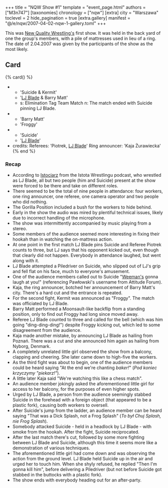 +++
title = "NQW Show #1"
template = "event_page.html"
authors = ["M3n747"]
[taxonomies]
chronology = ["nqw"]
[extra]
city = "Warszawa"
toclevel = 2
hide_pagination = true
[extra.gallery]
manifest = "@/e/nqw/2007-04-02-nqw-1-gallery.toml"
+++

This was [New Quality Wrestling's](@/o/nqw.md) first show. It was held in the back yard of one the group's members, with a pile of mattresses used in lieu of a ring. The date of 2.04.2007 was given by the participants of the show as the most likely.

## Card

{% card() %}
- - 'Suicide & Kermit'
  - '[LJ Blade](@/w/istociarz.md) & Barry Matt'
  - s: Elimination Tag Team Match
    n: The match ended with Suicide pinning LJ Blade.
- - 'Barry Matt'
  - 'Froggy'
- - 'Suicide'
  - '[LJ Blade](@/w/istociarz.md)'
- credits:
    Referees: 'Piotrek, [LJ Blade](@/w/istociarz.md)'
    Ring announcer: 'Kaja Żurawiecka'
{% end %}

### Recap

* According to [Istociarz](@/w/istociarz.md) from the Istota Wrestlingu podcast, who wrestled as LJ Blade, all but two people (him and Suicide) present at the show were forced to be there and take on different roles.
* There seemed to be the total of nine people in attendance: four workers, one ring announcer, one referee, one camera operator and two people who did nothing.
* The Gorilla Position included a bush for the workers to hide behind.
* Early in the show the audio was mired by plentiful technical issues, likely due to incorrect handling of the microphone.
* The show was intermittently accompanied by music playing from a stereo.
* Some members of the audience seemed more interesting in fixing their hookah than in watching the on-mattress action.
* At one point in the first match LJ Blade pins Suicide and Referee Piotrek counts to three, but LJ says that his opponent kicked out, even though that clearly did not happen. Everybody in attendance laughed, but went along with it.
* LJ Blade attempted a Piledriver on Suicide, who slipped out of LJ's grip and fell flat on his face, much to everyone's amusement.
* One of the audience members called out to Suicide "[Weeman's](@/w/pan-pawlowski.md) gonna laugh at you!" (referencing Pawłowski's username from Attitude Forum).
* Kaja, the ring announcer, botched her announcement of Barry Matt's city. There's a hard cut and the entrance is repeated.
* For the second fight, Kermit was announced as "Froggy". The match was officiated by LJ Blade.
* Barry Matt performed a Moonsault-like backflip from a standing position, only to find out Froggy had long since moved away.
* Referee LJ Blade counted to three and called for the bell (which was him going "ding-ding-ding!") despite Froggy kicking out, which led to some disagreement from the audience.
* Kaja made another mistake, by announcing LJ Blade as hailing from Poznań. There was a cut and she announced him again as hailing from Nyborg, Denmark.
* A completely unrelated little girl observed the show from a balcony, clapping and cheering. She later came down to high-five the workers.
* As the third fight was about to begin, one of the audience members could be heard saying "At the end we're chanting _baker!_" (_Pod koniec krzyczymy "piekarz!"_).
* A little later Kaja said "We're watching this like a chess match".
* An audience member jokingly asked the aforementioned little girl for access to her balcony, for the purposes of even higher spots.
* Urged by LJ Blade, a person from the audience seemingly stabbed Suicide in the forehead with a foreign object (that appeared to be a plastic fork), causing both workers to oversell.
* After Suicide's jump from the ladder, an audience member can be heard saying "That was a Dick Splash, not a Frog Splash" (_To był Chuj Splash, nie Frog Splash_).
* Somebody attacked Suicide - held in a headlock by LJ Blade - with smoke from the hookah. After the fight, Suicide reciprocated.
* After the last match there's cut, followed by some more fighting between LJ Blade and Suicide, although this time it seems more like a demonstration of various techniques.
* The aforementioned little girl had come down and was observing the action from the ground level. LJ Blade held Suicide up in the air and urged her to touch him. When she shyly refused, he replied "Then I'm gonna kill him", before delivering a Piledriver (but not before Suicide got stabbed in the buttocks with a plastic fork).
* The show ends with everybody heading out for an after-party.
